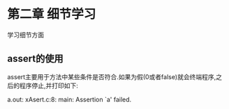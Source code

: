 # 第二章 细节学习

学习细节方面

## assert的使用

assert主要用于方法中某些条件是否符合.如果为假(0或者false)就会终端程序,之后的程序停止,并打印如下:

a.out: xAsert.c:8: main: Assertion `a' failed.


